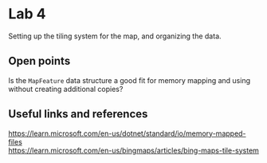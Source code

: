 # Lab 4

Setting up the tiling system for the map, and organizing the data.

## Open points

Is the `MapFeature` data structure a good fit for memory mapping and using without creating additional copies?

## Useful links and references

https://learn.microsoft.com/en-us/dotnet/standard/io/memory-mapped-files  
https://learn.microsoft.com/en-us/bingmaps/articles/bing-maps-tile-system  
